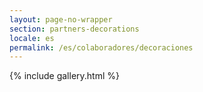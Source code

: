 ```yaml
---
layout: page-no-wrapper
section: partners-decorations
locale: es
permalink: /es/colaboradores/decoraciones
---
```


<div class="wrapper">
  {% include gallery.html %}
</div>
